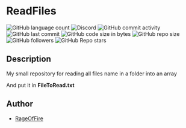 # ReadFiles

![GitHub language count](https://img.shields.io/github/languages/count/RageOfFire/Readfiles)
![Discord](https://img.shields.io/discord/752171524919918672)
![GitHub commit activity](https://img.shields.io/github/commit-activity/m/RageOfFire/Readfiles)
![GitHub last commit](https://img.shields.io/github/last-commit/RageOfFire/Readfiles)
![GitHub code size in bytes](https://img.shields.io/github/languages/code-size/RageOfFire/Readfiles)
![GitHub repo size](https://img.shields.io/github/repo-size/RageOfFire/Readfiles)
![GitHub followers](https://img.shields.io/github/followers/RageOfFire)
![GitHub Repo stars](https://img.shields.io/github/stars/RageOfFire/Readfiles)
## Description

My small repository for reading all files name in a folder into an array

And put it in **FileToRead.txt** 

## Author

* [RageOfFire](https://github.com/RageOfFire)
